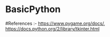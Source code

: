 # BasicPython
#References :- 
https://www.pygame.org/docs/,
https://docs.python.org/2/library/tkinter.html
